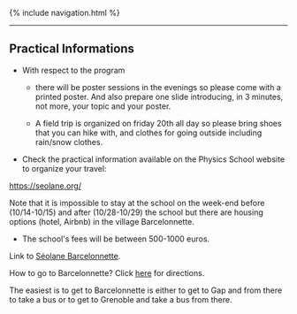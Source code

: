 {% include navigation.html %}

---

## Practical Informations

- With respect to the program

  - there will be poster sessions in the evenings so please come with a printed poster. And also prepare one slide  introducing, in 3 minutes, not more, your topic and your poster.

  - A field trip is organized on friday 20th all day so please bring shoes that you can hike with, and clothes for going outside including rain/snow clothes.

-  Check the practical information available on the Physics School website to organize your travel:

  https://seolane.org/

  Note that it is impossible to stay at the school on the week-end before (10/14-10/15) and after (10/28-10/29) the school but there are housing options (hotel, Airbnb) in the village Barcelonnette.

- The school's fees will be between 500-1000 euros.

Link to [Séolane Barcelonnette]([https://seolane.org/](https://seolane.org/)).

How to go to Barcelonnette? Click [here]([https://www.houches-school-physics.com/practical-information/access/](https://www.google.com/maps/place/P%C3%B4le+d'accueil+universitaire+S%C3%A9olane/@44.3899424,6.6401353,17z/data=!3m1!4b1!4m6!3m5!1s0x12cc91a30426d69f:0xc62b1b01e6b58d91!8m2!3d44.3899424!4d6.642324!16s%2Fg%2F11b6d61twk)) for directions.

The easiest is to get to Barcelonnette is either to get to Gap and from there to take a bus or to get to Grenoble and take a bus from there.

